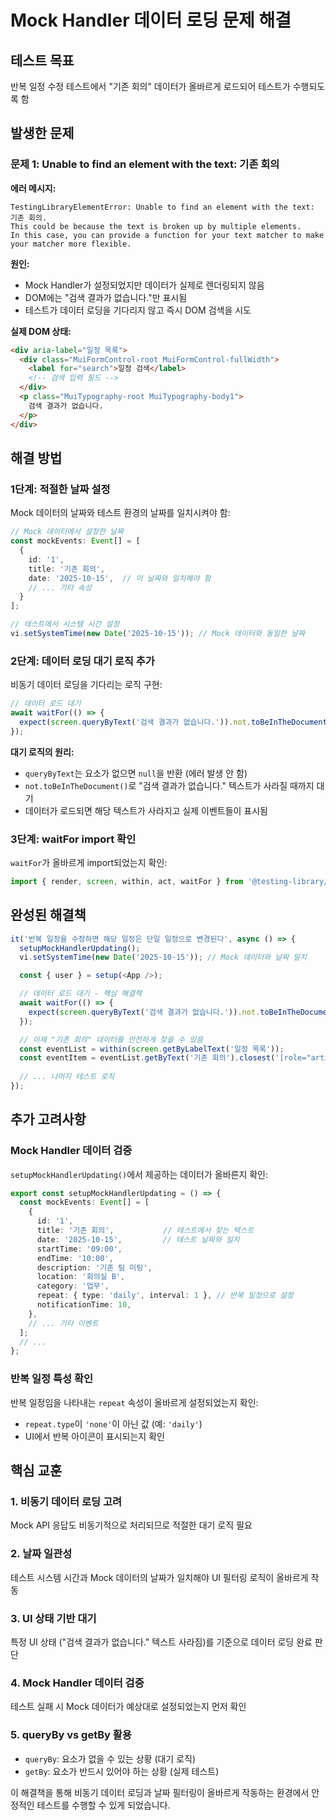 # Mock Handler 데이터 로딩 문제 해결

## 테스트 목표
반복 일정 수정 테스트에서 "기존 회의" 데이터가 올바르게 로드되어 테스트가 수행되도록 함

## 발생한 문제

### 문제 1: Unable to find an element with the text: 기존 회의
**에러 메시지:**
```
TestingLibraryElementError: Unable to find an element with the text: 기존 회의. 
This could be because the text is broken up by multiple elements. 
In this case, you can provide a function for your text matcher to make your matcher more flexible.
```

**원인:**
- Mock Handler가 설정되었지만 데이터가 실제로 렌더링되지 않음
- DOM에는 "검색 결과가 없습니다."만 표시됨
- 테스트가 데이터 로딩을 기다리지 않고 즉시 DOM 검색을 시도

**실제 DOM 상태:**
```html
<div aria-label="일정 목록">
  <div class="MuiFormControl-root MuiFormControl-fullWidth">
    <label for="search">일정 검색</label>
    <!-- 검색 입력 필드 -->
  </div>
  <p class="MuiTypography-root MuiTypography-body1">
    검색 결과가 없습니다.
  </p>
</div>
```

## 해결 방법

### 1단계: 적절한 날짜 설정
Mock 데이터의 날짜와 테스트 환경의 날짜를 일치시켜야 함:

```typescript
// Mock 데이터에서 설정한 날짜
const mockEvents: Event[] = [
  {
    id: '1',
    title: '기존 회의',
    date: '2025-10-15',  // 이 날짜와 일치해야 함
    // ... 기타 속성
  }
];

// 테스트에서 시스템 시간 설정
vi.setSystemTime(new Date('2025-10-15')); // Mock 데이터와 동일한 날짜
```

### 2단계: 데이터 로딩 대기 로직 추가
비동기 데이터 로딩을 기다리는 로직 구현:

```typescript
// 데이터 로드 대기
await waitFor(() => {
  expect(screen.queryByText('검색 결과가 없습니다.')).not.toBeInTheDocument();
});
```

**대기 로직의 원리:**
- `queryByText`는 요소가 없으면 `null`을 반환 (에러 발생 안 함)
- `not.toBeInTheDocument()`로 "검색 결과가 없습니다." 텍스트가 사라질 때까지 대기
- 데이터가 로드되면 해당 텍스트가 사라지고 실제 이벤트들이 표시됨

### 3단계: waitFor import 확인
`waitFor`가 올바르게 import되었는지 확인:

```typescript
import { render, screen, within, act, waitFor } from '@testing-library/react';
```

## 완성된 해결책

```typescript
it('반복 일정을 수정하면 해당 일정은 단일 일정으로 변경된다', async () => {
  setupMockHandlerUpdating();
  vi.setSystemTime(new Date('2025-10-15')); // Mock 데이터와 날짜 일치

  const { user } = setup(<App />);

  // 데이터 로드 대기 - 핵심 해결책
  await waitFor(() => {
    expect(screen.queryByText('검색 결과가 없습니다.')).not.toBeInTheDocument();
  });

  // 이제 "기존 회의" 데이터를 안전하게 찾을 수 있음
  const eventList = within(screen.getByLabelText('일정 목록'));
  const eventItem = eventList.getByText('기존 회의').closest('[role="article"]');
  
  // ... 나머지 테스트 로직
});
```

## 추가 고려사항

### Mock Handler 데이터 검증
`setupMockHandlerUpdating()`에서 제공하는 데이터가 올바른지 확인:

```typescript
export const setupMockHandlerUpdating = () => {
  const mockEvents: Event[] = [
    {
      id: '1',
      title: '기존 회의',           // 테스트에서 찾는 텍스트
      date: '2025-10-15',         // 테스트 날짜와 일치
      startTime: '09:00',
      endTime: '10:00',
      description: '기존 팀 미팅',
      location: '회의실 B',
      category: '업무',
      repeat: { type: 'daily', interval: 1 }, // 반복 일정으로 설정
      notificationTime: 10,
    },
    // ... 기타 이벤트
  ];
  // ...
};
```

### 반복 일정 특성 확인
반복 일정임을 나타내는 `repeat` 속성이 올바르게 설정되었는지 확인:
- `repeat.type`이 `'none'`이 아닌 값 (예: `'daily'`)
- UI에서 반복 아이콘이 표시되는지 확인

## 핵심 교훈

### 1. **비동기 데이터 로딩 고려**
Mock API 응답도 비동기적으로 처리되므로 적절한 대기 로직 필요

### 2. **날짜 일관성**
테스트 시스템 시간과 Mock 데이터의 날짜가 일치해야 UI 필터링 로직이 올바르게 작동

### 3. **UI 상태 기반 대기**
특정 UI 상태 ("검색 결과가 없습니다." 텍스트 사라짐)를 기준으로 데이터 로딩 완료 판단

### 4. **Mock Handler 데이터 검증**
테스트 실패 시 Mock 데이터가 예상대로 설정되었는지 먼저 확인

### 5. **queryBy vs getBy 활용**
- `queryBy`: 요소가 없을 수 있는 상황 (대기 로직)
- `getBy`: 요소가 반드시 있어야 하는 상황 (실제 테스트)

이 해결책을 통해 비동기 데이터 로딩과 날짜 필터링이 올바르게 작동하는 환경에서 안정적인 테스트를 수행할 수 있게 되었습니다.
